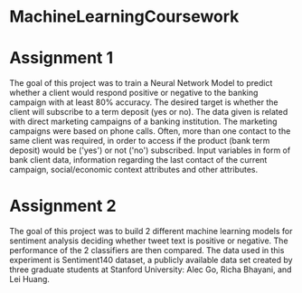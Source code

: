 # MachineLearningCoursework

# Assignment 1
The goal of this project was to train a Neural Network Model to predict whether a client would respond positive or negative to the banking campaign with at 
least 80% accuracy. The desired target is whether the client will subscribe to a term deposit (yes or no). The data given is related with direct marketing campaigns
of a banking institution. The marketing campaigns were based on phone calls. Often, more than one contact to the same client was required, in order to access 
if the product (bank term deposit) would be ('yes') or not ('no') subscribed.
Input variables in form of bank client data, information regarding the last contact of the current campaign, social/economic context attributes and other attributes.

# Assignment 2
The goal of this project was to build 2 different machine learning models for sentiment analysis deciding whether tweet text is positive or negative. 
The performance of the 2 classifiers are then compared. The data used in this experiment is Sentiment140 dataset, a publicly available data set created by 
three graduate students at Stanford University: Alec Go, Richa Bhayani, and Lei Huang.
